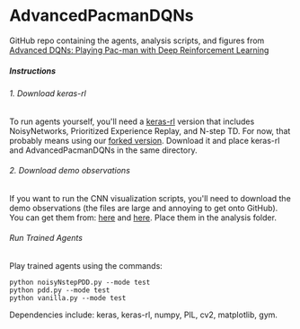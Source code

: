 # AdvancedPacmanDQNs
GitHub repo containing the agents, analysis scripts, and figures from [Advanced DQNs: Playing Pac-man with Deep Reinforcement Learning](www.link.com)

##### Instructions
###### 1. Download keras-rl
To run agents yourself, you'll need a [keras-rl](https://github.com/keras-rl/keras-rl) version that includes NoisyNetworks, Prioritized Experience Replay, and N-step TD. For now, that probably means using our [forked version](https://github.com/jakegrigsby/keras-rl). Download it and place keras-rl and AdvancedPacmanDQNs in the same directory.

###### 2. Download demo observations
If you want to run the CNN visualization scripts, you'll need to download the demo observations (the files are large and annoying to get onto GitHub). You can get them from: [here](https://drive.google.com/open?id=1wfxv1jrzHuguXYQls1jy69bRwKpOkqiY) and [here](https://drive.google.com/open?id=1KYUnZhBVthXvdDCX_2ZjEY3hxwPG1k3O). Place them in the analysis folder.

###### Run Trained Agents
Play trained agents using the commands:
```
python noisyNstepPDD.py --mode test
python pdd.py --mode test
python vanilla.py --mode test
```

Dependencies include: keras, keras-rl, numpy, PIL, cv2, matplotlib, gym.
